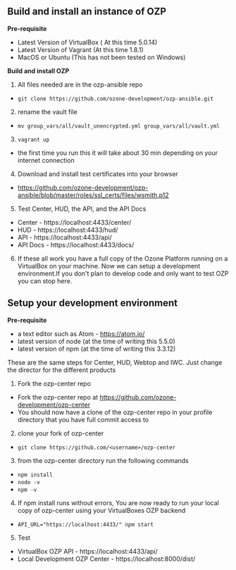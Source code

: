 
## Build and install an instance of OZP

**Pre-requisite**
 * Latest Version of VirtualBox ( At this time 5.0.14)
 * Latest Version of Vagrant (At this time 1.8.1)
 * MacOS or Ubuntu (This has not been tested on Windows)

**Build and install OZP**  

1.  All files needed are in the ozp-ansible repo
  * `git clone https://github.com/ozone-development/ozp-ansible.git`
2. rename the vault file
  * `mv group_vars/all/vault_unencrypted.yml group_vars/all/vault.yml`  
3. `vagrant up`
  * the first time you run this it will take about 30 min depending on your internet connection
4. Download and install test certificates into your browser
  * https://github.com/ozone-development/ozp-ansible/blob/master/roles/ssl_certs/files/wsmith.p12 
5. Test Center, HUD, the API, and the API Docs
  * Center - https://localhost:4433/center/
  * HUD - https://localhost:4433/hud/
  * API - https://localhost:4433/api/
  * API Docs - https://localhost:4433/docs/
6. If these all work you have a full copy of the Ozone Platform running on a VirtualBox on your machine. Now we can setup a development environment.If you don't plan to develop code and only want to test OZP you can stop here.

## Setup your development environment
**Pre-requisite**
 * a text editor such as Atom - https://atom.io/
 * latest version of node (at the time of writing this 5.5.0)
 * latest version of npm (at the time of writing this 3.3.12)

These are the same steps for Center, HUD, Webtop and IWC. Just change the director for the different products

1. Fork the ozp-center repo
 * Fork the ozp-center repo at https://github.com/ozone-development/ozp-center
 * You should now have a clone of the ozp-center repo in your profile directory that you have full commit access to
2. clone your fork of ozp-center
 * `git clone https://github.com/<username>/ozp-center`
3. from the ozp-center directory run the following commands
 * `npm install`
 * `node -v` 
 * `npm -v` 
4. If npm install runs without errors, You are now ready to run your local copy of ozp-center using your VirtualBoxes OZP backend
 * `API_URL="https://localhost:4433/" npm start`
5. Test 
 *  VirtualBox OZP API - https://localhost:4433/api/
 *  Local Development OZP Center - https://localhost:8000/dist/
